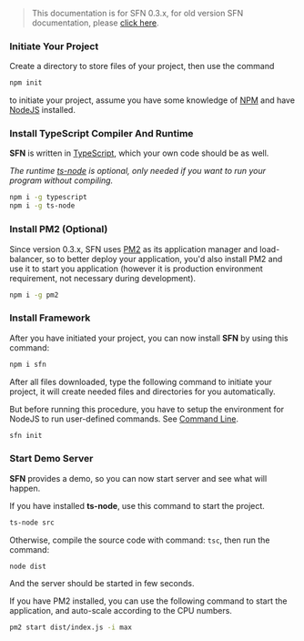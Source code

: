 <!-- title: Getting Start; order: 1 -->

>This documentation is for SFN 0.3.x, for old version SFN documentation, please 
> [click here](/docs/v0.2.x/getting-started).

### Initiate Your Project

Create a directory to store files of your project, then use the command

```sh
npm init
```

to initiate your project, assume you have some knowledge of 
[NPM](https://www.npmjs.com/) and have [NodeJS](https://nodejs.org) installed.

### Install TypeScript Compiler And Runtime

**SFN** is written in [TypeScript](https://www.typescriptlang.org), which your
own code should be as well.

*The runtime [ts-node](https://github.com/TypeStrong/ts-node) is optional, only*
*needed if you want to run your program without compiling.*

```sh
npm i -g typescript
npm i -g ts-node
```

### Install PM2 (Optional)

Since version 0.3.x, SFN uses [PM2](https://pm2.io) as its application manager 
and load-balancer, so to better deploy your application, you'd also install PM2
and use it to start you application (however it is production environment 
requirement, not necessary during development).

```sh
npm i -g pm2
```

### Install Framework

After you have initiated your project, you can now install **SFN** by using 
this command:

```sh
npm i sfn
```

After all files downloaded, type the following command to initiate your project,
it will create needed files and directories for you automatically.

But before running this procedure, you have to setup the environment for NodeJS 
to run user-defined commands. See [Command Line](./command-line).

```sh
sfn init
```

### Start Demo Server

**SFN** provides a demo, so you can now start server and see what will happen.

If you have installed **ts-node**, use this command to start the project.

```sh
ts-node src
```

Otherwise, compile the source code with command: `tsc`, then run the command:

```sh
node dist
```

And the server should be started in few seconds.

If you have PM2 installed, you can use the following command to start the 
application, and auto-scale according to the CPU numbers.

```sh
pm2 start dist/index.js -i max
```
